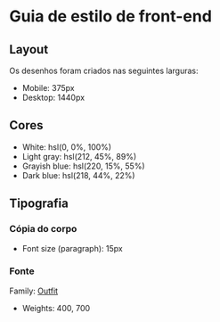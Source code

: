 # Guia de estilo de front-end

## Layout

Os desenhos foram criados nas seguintes larguras:

- Mobile: 375px
- Desktop: 1440px

## Cores

- White: hsl(0, 0%, 100%)
- Light gray: hsl(212, 45%, 89%)
- Grayish blue: hsl(220, 15%, 55%)
- Dark blue: hsl(218, 44%, 22%)

## Tipografia

### Cópia do corpo

- Font size (paragraph): 15px

### Fonte

 Family: [Outfit](https://fonts.google.com/specimen/Outfit)
- Weights: 400, 700
